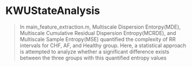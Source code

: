# KWUStateAnalysis

> In main_feature_extraction.m, Multiscale Dispersion Entorpy(MDE), Multiscale Cumulative Residual Dispersion Entropy(MCRDE), and Multiscale Sample Entropy(MSE)  quantified the complexity of RR intervals for CHF, AF, and Healthy group. Here, a statistical approach is attempted to analyze whether a significant difference exists between the three groups with this quantified entropy values

